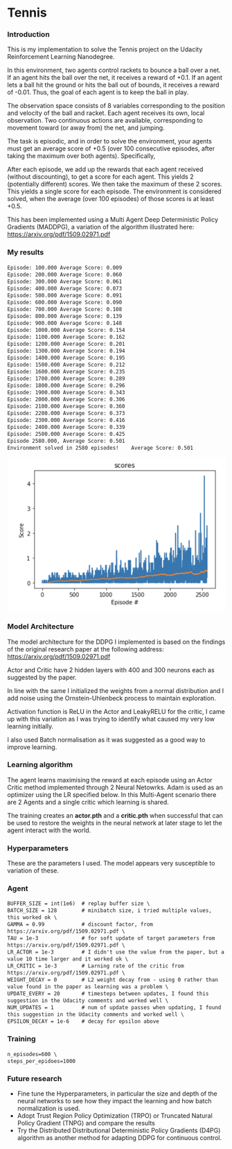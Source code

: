 # Tennis

### Introduction

This is my implementation to solve the Tennis project on the Udacity Reinforcement Learning Nanodegree. 

In this environment, two agents control rackets to bounce a ball over a net. If an agent hits the ball over the net, it receives a reward of +0.1. If an agent lets a ball hit the ground or hits the ball out of bounds, it receives a reward of -0.01. Thus, the goal of each agent is to keep the ball in play.

The observation space consists of 8 variables corresponding to the position and velocity of the ball and racket. Each agent receives its own, local observation. Two continuous actions are available, corresponding to movement toward (or away from) the net, and jumping.

The task is episodic, and in order to solve the environment, your agents must get an average score of +0.5 (over 100 consecutive episodes, after taking the maximum over both agents). Specifically,

After each episode, we add up the rewards that each agent received (without discounting), to get a score for each agent. This yields 2 (potentially different) scores. We then take the maximum of these 2 scores.
This yields a single score for each episode.
The environment is considered solved, when the average (over 100 episodes) of those scores is at least +0.5.

This has been implemented using a Multi Agent Deep Deterministic Policy Gradients (MADDPG), a variation of the algorithm illustrated here: https://arxiv.org/pdf/1509.02971.pdf 

### My results
```
Episode: 100.000 Average Score: 0.009
Episode: 200.000 Average Score: 0.060
Episode: 300.000 Average Score: 0.061
Episode: 400.000 Average Score: 0.073
Episode: 500.000 Average Score: 0.091
Episode: 600.000 Average Score: 0.090
Episode: 700.000 Average Score: 0.108
Episode: 800.000 Average Score: 0.139
Episode: 900.000 Average Score: 0.148
Episode: 1000.000 Average Score: 0.154
Episode: 1100.000 Average Score: 0.162
Episode: 1200.000 Average Score: 0.201
Episode: 1300.000 Average Score: 0.194
Episode: 1400.000 Average Score: 0.195
Episode: 1500.000 Average Score: 0.212
Episode: 1600.000 Average Score: 0.235
Episode: 1700.000 Average Score: 0.289
Episode: 1800.000 Average Score: 0.296
Episode: 1900.000 Average Score: 0.343
Episode: 2000.000 Average Score: 0.306
Episode: 2100.000 Average Score: 0.360
Episode: 2200.000 Average Score: 0.373
Episode: 2300.000 Average Score: 0.416
Episode: 2400.000 Average Score: 0.339
Episode: 2500.000 Average Score: 0.425
Episode 2580.000, Average Score: 0.501
Environment solved in 2580 episodes!	Average Score: 0.501

```
![graph]

[graph]: https://github.com/bidimensional/Tennis/blob/main/tennis-plot.png


### Model Architecture
The model architecture for the DDPG I implemented is based on the findings of the original research paper at the following address: https://arxiv.org/pdf/1509.02971.pdf

Actor and Critic have 2 hidden layers with 400 and 300 neurons each as suggested by the paper.

In line with the same I initialized the weights from a normal distribution and I add noise using the Ornstein-Uhlenbeck process to maintain exploration.

Activation function is ReLU in the Actor and LeakyRELU for the critic, I came up with this variation as I was trying to identify what caused my very low learning initially.

I also used Batch normalisation as it was suggested as a good way to improve learning.

### Learning algorithm
The agent learns maximising the reward at each episode using an Actor Critic method implemented through 2 Neural Netowrks. Adam is used as an optimizer using the LR specified below. In this Multi-Agent scenario there are 2 Agents and a single critic which learning is shared.

The training creates an **actor.pth** and a **critic.pth** when successful that can be used to restore the weights in the neural network at later stage to let the agent interact with the world.

### Hyperparameters
These are the parameters I used. The model appears very susceptible to variation of these.

### Agent
```
BUFFER_SIZE = int(1e6)  # replay buffer size \
BATCH_SIZE = 128        # minibatch size, i tried multiple values, this worked ok \
GAMMA = 0.99            # discount factor, from https://arxiv.org/pdf/1509.02971.pdf \
TAU = 1e-3              # for soft update of target parameters from https://arxiv.org/pdf/1509.02971.pdf \
LR_ACTOR = 1e-3         # I didn't use the value from the paper, but a value 10 time larger and it worked ok \
LR_CRITIC = 1e-3        # Larning rate of the critic from https://arxiv.org/pdf/1509.02971.pdf \
WEIGHT_DECAY = 0        # L2 weight decay from - using 0 rather than value found in the paper as learning was a problem \
UPDATE_EVERY = 20       # timesteps between updates, I found this suggestion in the Udacity comments and worked well \
NUM_UPDATES = 1         # num of update passes when updating, I found this suggestion in the Udacity comments and worked well \
EPSILON_DECAY = 1e-6    # decay for epsilon above
```
### Training
```
n_episodes=600 \
steps_per_epidoes=1000
```

### Future research
- Fine tune the Hyperparameters, in particular the size and depth of the neural networks to see how they impact the learning and how batch normalization is used.
- Adopt Trust Region Policy Optimization (TRPO) or Truncated Natural Policy Gradient (TNPG) and compare the results
- Try the Distributed Distributional Deterministic Policy Gradients (D4PG) algorithm as another method for adapting DDPG for continuous control.


